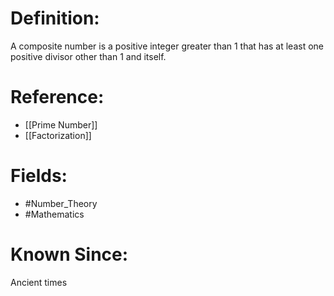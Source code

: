 

# Definition:
A composite number is a positive integer greater than 1 that has at least one positive divisor other than 1 and itself.

# Reference:
- [[Prime Number]]
- [[Factorization]]

# Fields: 
- #Number_Theory
- #Mathematics

# Known Since:
Ancient times

